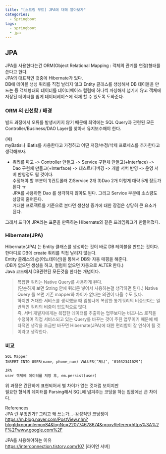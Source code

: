 ```yaml
---
title: "[스프링 부트] JPA에 대해 알아보자"
categories:
  - Springboot
tags:
  - springboot
  - jpa
--- 
```


## JPA

JPA를 사용한다는건 ORM(Object Relational Mapping : 객체의 관계를 연결)형태를 쓴다고 한다.  
JPA의 대표적인 것중에 Hibernate가 있다.  
DB에 테이블 생성 쿼리를 직접 날리지 않고 Entity 클래스를 생성해서 DB 테이블을 만드는 등 객체형태의 데이터를 데이터베이스 컬럼에 하나씩 파싱해서 넘기지 않고 객체에 저장된 데이터를 쉽게 데이터베이스에 적재 할 수 있도록 도와준다.  

### ORM 의 신선함 / 배경

빌드 과정에서 오류를 발생시키지 않기 때문에 최악에는 SQL Query과 관련된 모든 Controller/Business/DAO Layer를 찾아서 유지보수해야 한다.

(예)  
myBatis나 iBatis를 사용한다고 가정하고 어떤 저장/수정/삭제 프로세스를 추가한다고 생각해보자. 
- 쿼리를 짜고 -> Controller 만들고 -> Service 구현체 만들고(+Interface) -> Dao 구현체 만들고(+Interface) -> 테스트/디버깅 -> 개발 서버 반영 -> 운영 서버 반영정도 될 것이다.  
수정해야 할 부분이 1)컨트롤러 2)Service 2개 3)Dao 2개 이렇게 대략 5개 정도가 된다 ㅠ  
JPA를 사용하면 Dao 를 생각하지 않아도 된다. 그리고 Service 부분에 소스량도 상당히 줄어든다.   
거대한 프로젝트를 기준으로 본다면 생산성 증가에 대한 장점은 상당히 큰 요소가 된다.

그래서 드디어 JPA라는 표준을 만족하는 Hibernate와 같은 프레임워크가 만들어졌다.

### Hibernate(JPA)
Hibernate(JPA) 는 Entity 클래스를 생성하는 것이 바로 DB 테이블을 만드는 것이다.  
한마디로 DB에 create 쿼리를 직접 날리지 않는다.  
Entity 클래스의 @(어노테이션)을 통해서 DB와 자동 매핑을 해준다.  
(DB가 없으면 생성을 하고, 컬럼이 없으면 자동으로 ALTER 한다.)  
Java 코드에서 DB관련된 모든것을 한다는 개념이다.  

> 복잡한 쿼리는 Native Query를 사용하게 된다.  
(단순하게 보면 String 안에 쿼리문 넣어서 사용하는걸 생각하면 된다.)
Native Query 를 쓰면 기존 mapper와 차이가 없다는 의견이 나올 수도 있다.  
하지만 거대한 서비스를 생각했을 때 엄청나게 복잡한 통계쿼리의 비중보다는 일반적인 쿼리의 비중이 압도적으로 많다.  
즉, 서버 개발자에게는 복잡한 데이터를 추출하는 업무보다는 비즈니스 로직을 수정하여 직접 서비스되고 있는 Query를 바꾸는 것이 주된 업무이기 때문에 베타적인 생각을 조금만 바꾸면 Hibernate(JPA)에 대한 편리함이 잘 인식이 될 것이라고 생각한다.  

  
### 비교
~~~
SQL Mapper
INSERT INTO USER(name, phone_num) VALUES(‘제니’, ‘01032341029’)

JPA
user 객체에 데이터를 저장 후, em.persist(user)
~~~
위 과정은 간단하게 표현되어서 별 차이가 없는 것처럼 보이지만  
필요한 형식의 데이터를 Parsing해서 SQL에 넘겨주는 코딩을 하는 입장에선 큰 차이다.  

  
References  
JPA 란 무엇인가? 그리고 왜 쓰는가...-감성적인 코딩쟁이  
https://m.blog.naver.com/PostView.nhn?blogId=noranlemon84&logNo=220774678674&proxyReferer=https%3A%2F%2Fwww.google.com%2F  

JPA를 사용해야하는 이유  
https://interconnection.tistory.com/107 [라이언 서버]
